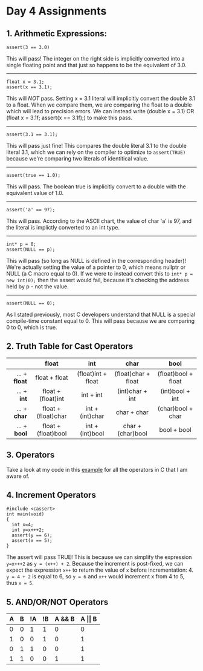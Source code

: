 # Day 4 Assignments

## 1. Arithmetic Expressions:
`assert(3 == 3.0)`

This will pass! The integer on the right side is implicitly converted into a single floating point and that just so happens to be the equivalent of 3.0.
___
```
float x = 3.1;
assert(x == 3.1);
```
This will _NOT_ pass. Setting x = 3.1 literal will implicitly convert the double 3.1 to a float. When we compare them, we are comparing the float to a double which will lead to precision errors. We can instead write (double x = 3.1) OR (float x = 3.1f; assert(x == 3.1f);) to make this pass.
___
`assert(3.1 == 3.1);`

This will pass just fine! This compares the double literal 3.1 to the double literal 3.1, which we can rely on the compiler to optimize to `assert(TRUE)` because we're comparing two literals of identitical value.
___
`assert(true == 1.0);`

This will pass. The boolean true is implicitly convert to a double with the equivalent value of 1.0.
___
`assert('a' == 97);`

This will pass. According to the ASCII chart, the value of char 'a' is 97, and the literal is implictly converted to an int type.
___
```
int* p = 0;
assert(NULL == p);
```
This will pass (so long as NULL is defined in the corresponding header)! We're actually setting the value of a pointer to 0, which means nullptr or NULL (a C macro equal to 0). If we were to instead convert this to `int* p = new int(0);` then the assert would fail, because it's checking the address held by p - not the value.
___
```
assert(NULL == 0);
```
As I stated previously, most C developers understand that NULL is a special compile-time constant equal to 0. This will pass because we are comparing 0 to 0, which is true. 
## 2. Truth Table for Cast Operators
|                 	|        float        	|         int        	|         char        	|         bool        	|
|----------------:	|:-------------------:	|:------------------:	|:-------------------:	|:-------------------:	|
| ... + __float__ 	|    float + float    	| (float)int + float 	| (float)char + float 	| (float)bool + float 	|
|   ... + __int__ 	|  float + (float)int 	|      int + int     	|   (int)char + int   	|   (int)bool + int   	|
|  ... + __char__ 	| float + (float)char 	|   int + (int)char  	|     char + char     	|  (char)bool + char  	|
|  ... + __bool__ 	| float + (float)bool 	|   int + (int)bool  	|  char + (char)bool  	|     bool + bool     	|

## 3. Operators
Take a look at my code in this [example](https://github.com/parsrnet/cpp_training/edit/main/Week1/Day4/example) for all the operators in C that I am aware of.

## 4. Increment Operators
```
#include <cassert>
int main(void)
{
  int x=4;
  int y=x+++2;
  assert(y == 6);
  assert(x == 5);
}
```
The assert will pass TRUE! This is because we can simplify the expression `y=x+++2` as `y = (x++) + 2`. Because the increment is post-fixed, we can expect the expression `x++` to return the value of `x` before incrementation: 4. `y = 4 + 2` is equal to 6, so `y = 6` and `x++` would increment x from 4 to 5, thus `x = 5`.

## 5. AND/OR/NOT Operators
| A 	| B 	| !A 	| !B 	| A && B 	| A \|\| B 	|
|---	|---	|----	|----	|--------	|----------	|
| 0 	| 0 	|  1 	|  1 	|    0   	|     0    	|
| 1 	| 0 	|  0 	|  1 	|    0   	|     1    	|
| 0 	| 1 	|  1 	|  0 	|    0   	|     1    	|
| 1 	| 1 	|  0 	|  0 	|    1   	|     1    	|
